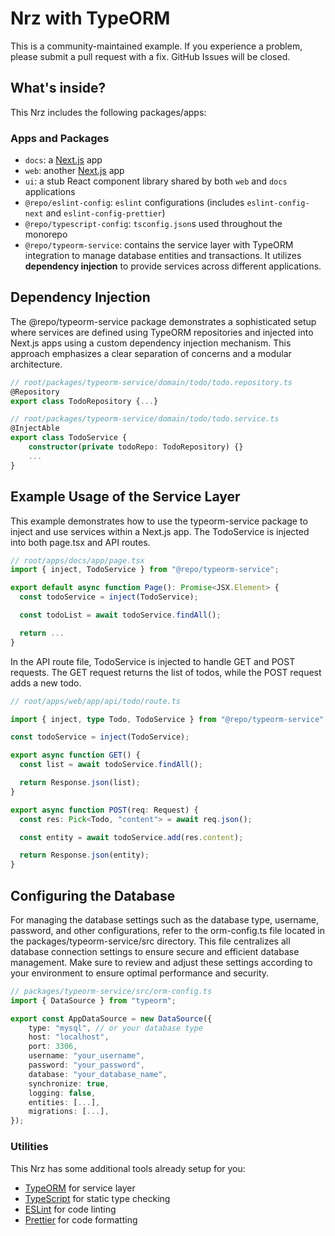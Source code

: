 # Nrz with TypeORM

This is a community-maintained example. If you experience a problem, please submit a pull request with a fix. GitHub Issues will be closed.

## What's inside?

This Nrz includes the following packages/apps:

### Apps and Packages

- `docs`: a [Next.js](https://nextjs.org/) app
- `web`: another [Next.js](https://nextjs.org/) app
- `ui`: a stub React component library shared by both `web` and `docs` applications
- `@repo/eslint-config`: `eslint` configurations (includes `eslint-config-next` and `eslint-config-prettier`)
- `@repo/typescript-config`: `tsconfig.json`s used throughout the monorepo
- `@repo/typeorm-service`: contains the service layer with TypeORM integration to manage database entities and transactions. It utilizes **dependency injection** to provide services across different applications.

## Dependency Injection

The @repo/typeorm-service package demonstrates a sophisticated setup where services are defined using TypeORM repositories and injected into Next.js apps using a custom dependency injection mechanism. This approach emphasizes a clear separation of concerns and a modular architecture.

```typescript
// root/packages/typeorm-service/domain/todo/todo.repository.ts
@Repository
export class TodoRepository {...}

// root/packages/typeorm-service/domain/todo/todo.service.ts
@InjectAble
export class TodoService {
    constructor(private todoRepo: TodoRepository) {}
    ...
}
```

## Example Usage of the Service Layer

This example demonstrates how to use the typeorm-service package to inject and use services within a Next.js app. The TodoService is injected into both page.tsx and API routes.

```typescript
// root/apps/docs/app/page.tsx
import { inject, TodoService } from "@repo/typeorm-service";

export default async function Page(): Promise<JSX.Element> {
  const todoService = inject(TodoService);

  const todoList = await todoService.findAll();

  return ...
}
```

In the API route file, TodoService is injected to handle GET and POST requests. The GET request returns the list of todos, while the POST request adds a new todo.

```typescript
// root/apps/web/app/api/todo/route.ts

import { inject, type Todo, TodoService } from "@repo/typeorm-service";

const todoService = inject(TodoService);

export async function GET() {
  const list = await todoService.findAll();

  return Response.json(list);
}

export async function POST(req: Request) {
  const res: Pick<Todo, "content"> = await req.json();

  const entity = await todoService.add(res.content);

  return Response.json(entity);
}
```

## Configuring the Database

For managing the database settings such as the database type, username, password, and other configurations, refer to the orm-config.ts file located in the packages/typeorm-service/src directory. This file centralizes all database connection settings to ensure secure and efficient database management. Make sure to review and adjust these settings according to your environment to ensure optimal performance and security.

```typescript
// packages/typeorm-service/src/orm-config.ts
import { DataSource } from "typeorm";

export const AppDataSource = new DataSource({
    type: "mysql", // or your database type
    host: "localhost",
    port: 3306,
    username: "your_username",
    password: "your_password",
    database: "your_database_name",
    synchronize: true,
    logging: false,
    entities: [...],
    migrations: [...],
});

```

### Utilities

This Nrz has some additional tools already setup for you:

- [TypeORM](https://typeorm.io/) for service layer
- [TypeScript](https://www.typescriptlang.org/) for static type checking
- [ESLint](https://eslint.org/) for code linting
- [Prettier](https://prettier.io) for code formatting
